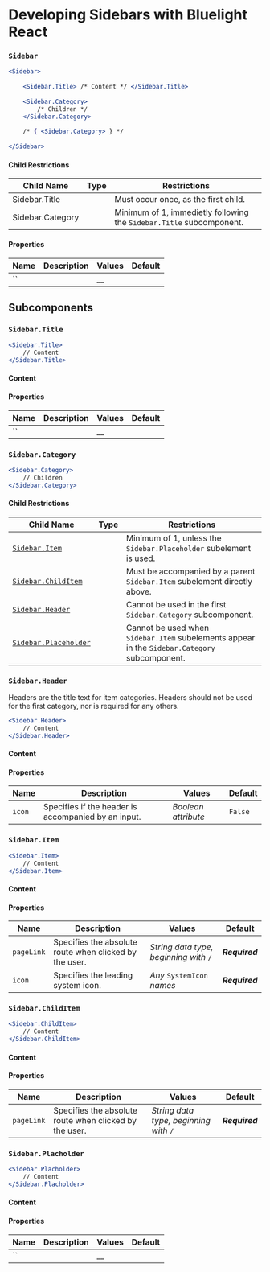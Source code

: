 # Developing Sidebars with Bluelight React

### `Sidebar`

```jsx
<Sidebar>
    
    <Sidebar.Title> /* Content */ </Sidebar.Title>
    
    <Sidebar.Category>
        /* Children */
    </Sidebar.Category>
    
    /* { <Sidebar.Category> } */
    
</Sidebar>
```

#### Child Restrictions

<table><thead><tr><th>Child Name</th><th data-type="select">Type</th><th>Restrictions</th></tr></thead><tbody><tr><td>Sidebar.Title</td><td></td><td>Must occur once, as the first child.</td></tr><tr><td>Sidebar.Category</td><td></td><td>Minimum of 1, immedietly following the <code>Sidebar.Title</code> subcomponent.</td></tr></tbody></table>

#### Properties

| Name | Description | Values | Default |
| ---- | ----------- | ------ | ------- |
| ``   |             | __     |         |

## Subcomponents

### `Sidebar.Title`

```jsx
<Sidebar.Title>
    // Content
</Sidebar.Title>
```

#### Content

#### Properties

| Name | Description | Values | Default |
| ---- | ----------- | ------ | ------- |
| ``   |             | __     |         |

### `Sidebar.Category`

```jsx
<Sidebar.Category>
    // Children
</Sidebar.Category>
```

#### Child Restrictions

<table><thead><tr><th>Child Name</th><th data-type="select">Type</th><th>Restrictions</th></tr></thead><tbody><tr><td><code></code><a href="developing-sidebars-with-bluelight-react.md#sidebar.item"><code>Sidebar.Item</code></a><code></code></td><td></td><td>Minimum of 1, unless the <code>Sidebar.Placeholder</code> subelement is used.</td></tr><tr><td><a href="developing-sidebars-with-bluelight-react.md#sidebar.childitem"><code>Sidebar.ChildItem</code></a><code></code></td><td></td><td>Must be accompanied by a parent <code>Sidebar.Item</code> subelement directly above.</td></tr><tr><td><code></code><a href="developing-sidebars-with-bluelight-react.md#sidebar.header"><code>Sidebar.Header</code></a><code></code></td><td></td><td>Cannot be used in the first <code>Sidebar.Category</code> subcomponent.</td></tr><tr><td><code></code><a href="developing-sidebars-with-bluelight-react.md#sidebar.placholder"><code>Sidebar.Placeholder</code></a><code></code></td><td></td><td>Cannot be used when  <code>Sidebar.Item</code> subelements appear in the <code>Sidebar.Category</code> subcomponent.</td></tr></tbody></table>

### `Sidebar.Header`

Headers are the title text for item categories. Headers should not be used for the first category, nor is required for any others.

```jsx
<Sidebar.Header>
    // Content
</Sidebar.Header>
```

#### Content

#### Properties

| Name   | Description                                         | Values              | Default |
| ------ | --------------------------------------------------- | ------------------- | ------- |
| `icon` | Specifies if the header is accompanied by an input. | _Boolean attribute_ | `False` |

### `Sidebar.Item`

```jsx
<Sidebar.Item>
    // Content
</Sidebar.Item>
```

#### Content

#### Properties

| Name       | Description                                             | Values                                 | Default        |
| ---------- | ------------------------------------------------------- | -------------------------------------- | -------------- |
| `pageLink` | Specifies the absolute route when clicked by the user.  | _String data type, beginning with_ `/` | _**Required**_ |
| `icon`     | Specifies the leading system icon.                      | _Any_ `SystemIcon` _names_             | _**Required**_ |

### `Sidebar.ChildItem`

```jsx
<Sidebar.ChildItem>
    // Content
</Sidebar.ChildItem>
```

#### Content

#### Properties

| Name       | Description                                             | Values                                 | Default        |
| ---------- | ------------------------------------------------------- | -------------------------------------- | -------------- |
| `pageLink` | Specifies the absolute route when clicked by the user.  | _String data type, beginning with_ `/` | _**Required**_ |

### `Sidebar.Placholder`

```jsx
<Sidebar.Placholder>
    // Content
</Sidebar.Placholder>
```

#### Content

#### Properties

| Name | Description | Values | Default |
| ---- | ----------- | ------ | ------- |
| ``   |             | __     |         |
